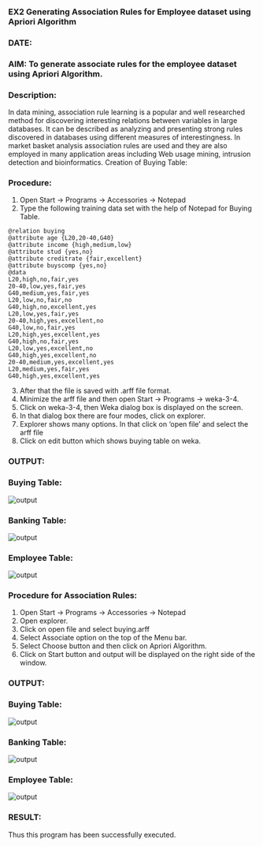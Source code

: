 ### EX2 Generating Association Rules for Employee dataset using Apriori Algorithm
### DATE: 
### AIM: To generate associate rules for the employee dataset using Apriori Algorithm.
### Description:
In data mining, association rule learning is a popular and well researched method for discovering interesting
relations between variables in large databases. It can be described as analyzing and presenting strong rules discovered
in databases using different measures of interestingness. In market basket analysis association rules are used and they
are also employed in many application areas including Web usage mining, intrusion detection and bioinformatics.
Creation of Buying Table:
### Procedure:
1) Open Start -> Programs -> Accessories -> Notepad
2) Type the following training data set with the help of Notepad for Buying Table.

```
@relation buying
@attribute age {L20,20-40,G40}
@attribute income {high,medium,low}
@attribute stud {yes,no}
@attribute creditrate {fair,excellent}
@attribute buyscomp {yes,no}
@data
L20,high,no,fair,yes
20-40,low,yes,fair,yes
G40,medium,yes,fair,yes
L20,low,no,fair,no
G40,high,no,excellent,yes
L20,low,yes,fair,yes
20-40,high,yes,excellent,no
G40,low,no,fair,yes
L20,high,yes,excellent,yes
G40,high,no,fair,yes
L20,low,yes,excellent,no
G40,high,yes,excellent,no
20-40,medium,yes,excellent,yes
L20,medium,yes,fair,yes
G40,high,yes,excellent,yes
```
3) After that the file is saved with .arff file format.
4) Minimize the arff file and then open Start -> Programs -> weka-3-4.
5) Click on weka-3-4, then Weka dialog box is displayed on the screen.
6) In that dialog box there are four modes, click on explorer.
7) Explorer shows many options. In that click on ‘open file’ and select the arff file
8) Click on edit button which shows buying table on weka.
### OUTPUT:
### Buying Table:
![output](https://github.com/jhansi21005096/WDM_EXP2/blob/main/output-2a.1.png)
### Banking Table:
![output](https://github.com/jhansi21005096/WDM_EXP2/blob/main/output-2b.1.png)
### Employee Table:
![output](https://github.com/jhansi21005096/WDM_EXP2/blob/main/output-2c.1.png)
### Procedure for Association Rules:
1) Open Start -> Programs -> Accessories -> Notepad
2) Open explorer.
3) Click on open file and select buying.arff
4) Select Associate option on the top of the Menu bar.
5) Select Choose button and then click on Apriori Algorithm.
6) Click on Start button and output will be displayed on the right side of the window.

### OUTPUT:
### Buying Table:
![output](https://github.com/jhansi21005096/WDM_EXP2/blob/main/output-2a.2.png)
### Banking Table:
![output](https://github.com/jhansi21005096/WDM_EXP2/blob/main/output-2b.2.png)
### Employee Table:
![output](https://github.com/jhansi21005096/WDM_EXP2/blob/main/output-2c.2.png)
### RESULT: 
Thus this program has been successfully executed.
